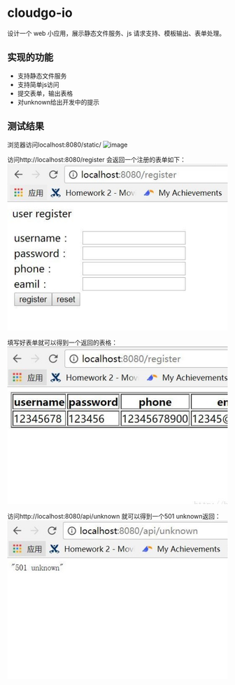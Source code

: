 # cloudgo-io
设计一个 web 小应用，展示静态文件服务、js 请求支持、模板输出、表单处理。
## 实现的功能
* 支持静态文件服务
* 支持简单js访问
* 提交表单，输出表格
* 对unknown给出开发中的提示
## 测试结果
浏览器访问localhost:8080/static/
![image]()

访问http://localhost:8080/register 会返回一个注册的表单如下：
![image](https://github.com/zanhaofang/cloudgo-io/blob/master/pics/pic2.jpg)

填写好表单就可以得到一个返回的表格：
![image](https://github.com/zanhaofang/cloudgo-io/blob/master/pics/pic3.jpg)

访问http://localhost:8080/api/unknown 就可以得到一个501 unknown返回：
![image](https://github.com/zanhaofang/cloudgo-io/blob/master/pics/pic4.jpg)
